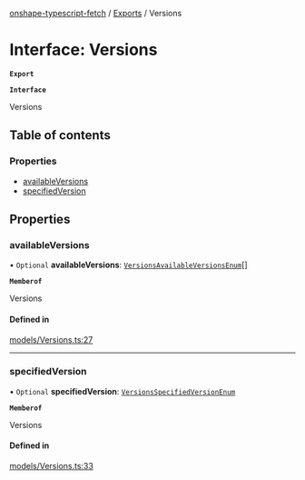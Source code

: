 [onshape-typescript-fetch](../README.md) / [Exports](../modules.md) / Versions

# Interface: Versions

**`Export`**

**`Interface`**

Versions

## Table of contents

### Properties

- [availableVersions](Versions.md#availableversions)
- [specifiedVersion](Versions.md#specifiedversion)

## Properties

### availableVersions

• `Optional` **availableVersions**: [`VersionsAvailableVersionsEnum`](../modules.md#versionsavailableversionsenum-1)[]

**`Memberof`**

Versions

#### Defined in

[models/Versions.ts:27](https://github.com/toebes/onshape-typescript-fetch/blob/3e11ae1/models/Versions.ts#L27)

___

### specifiedVersion

• `Optional` **specifiedVersion**: [`VersionsSpecifiedVersionEnum`](../modules.md#versionsspecifiedversionenum-1)

**`Memberof`**

Versions

#### Defined in

[models/Versions.ts:33](https://github.com/toebes/onshape-typescript-fetch/blob/3e11ae1/models/Versions.ts#L33)
